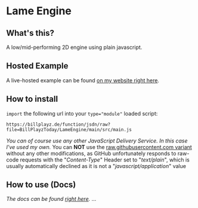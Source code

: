 # Lame Engine
## What's this?
A low/mid-performing 2D engine using plain javascript.
## Hosted Example
A live-hosted example can be found [on my website right here](https://billplayz.de/page/lame-engine).
## How to install
`import` the following url into your `type="module"` loaded script:

    https://billplayz.de/function/jsdn/raw?file=BillPlayzToday/LameEngine/main/src/main.js
*You can of course use any other JavaScript Delivery Service. In this case I've used my own.*
You can **NOT** use the [raw.githubusercontent.com variant](https://raw.githubusercontent.com/BillPlayzToday/LameEngine/main/src/main.js) without any other modifications, as GitHub unfortunately responds to raw-code requests with the "*Content-Type*" Header set to "*text/plain*", which is usually automatically declined as it is not a "*javascript/application*" value
## How to use (Docs)
*The docs can be found [right here](https://github.com/BillPlayzToday/LameEngine/blob/main/DOCS.md).*
...
